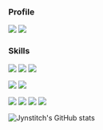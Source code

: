 
<!--
**jynstitch/jynstitch** is a ✨ _special_ ✨ repository because its `README.md` (this file) appears on your GitHub profile.

Here are some ideas to get you started:

- 🔭 I’m currently working on ...
- 🌱 I’m currently learning ...
- 👯 I’m looking to collaborate on ...
- 🤔 I’m looking for help with ...
- 💬 Ask me about ...
- 📫 How to reach me: ...
- 😄 Pronouns: ...
- ⚡ Fun fact: ...
-->
### Profile
<p>

<a href="https://jynstitch.notion.site/c0f9bd7b5e404e1bb6ceb88d78893435"><img src="https://img.shields.io/badge/Portfolio-000000?style=plastic&logo=Notion&logoColor=white"/></a>
<a href="mailto:awwsb41@gmail.com"><img src="https://img.shields.io/badge/awwsb41@gmail.com-EA4335?style=plastic&logo=Gmail&logoColor=white"/></a>
</p>

### Skills

<p>
<img src="https://img.shields.io/badge/Java-FF5722?style=plastic&logo=Java&logoColor=white"/>
<img src="https://img.shields.io/badge/Python-3776AB?style=plastic&logo=#3776AB&logoColor=white"/>
<img src="https://img.shields.io/badge/JavaScript-F7DF1E?style=plastic&logo=JavaScript&logoColor=black"/>
</p>

<p>
<img src="https://img.shields.io/badge/MySQL-007396?style=plastic&logo=mysql&logoColor=white"/>
<img src="https://img.shields.io/badge/PostgreSQL-4169E1?style=plastic&logo=PostgreSQL&logoColor=white"/>
</p>

<p>
<img src="https://img.shields.io/badge/SpringBoot-6DB33F?style=plastic&logo=SpringBoot&logoColor=white"/>
<img src="https://img.shields.io/badge/Django-092E20?style=plastic&logo=Django&logoColor=white"/>
<img src="https://img.shields.io/badge/FastAPI-009688?style=plastic&logo=FastAPI&logoColor=white"/>
<img src="https://img.shields.io/badge/React-61DAFB?style=plastic&logo=react&logoColor=black">
</p>

 
![Jynstitch's GitHub stats](https://github-readme-stats.vercel.app/api?username=jynstitch&show_icons=true&theme=radical)

